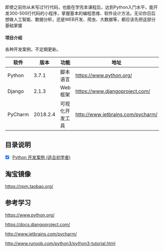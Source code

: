 即使之前你从未写过1行代码，也能在学完本课程后，达到Python入门水平，能开发300-500行代码的小程序，掌握基本的编程思维、软件设计方法。无论你日后想做人工智能、数据分析，还是WEB开发、爬虫、大数据等，都应该先把这部分基础掌握

#### 项目介绍
各种开发案例，不定期更新。

| 软件 | 版本  | 功能|   地址|
| ---- | ----- |----- |----- |
|   Python   |  3.7.1 |  脚本语言   | https://www.python.org/  |
|   Django   | 2.1.3 |   Web框架|  https://www.djangoproject.com/ |
|   PyCharm| 2018.2.4 |  可视化开发工具| http://www.jetbrains.com/pycharm/  |

## 目录说明
- [x] [Python 开发案例 (适合初学者)](https://gitee.com/icloud-iot/python/tree/master/python%20%E5%BC%80%E5%8F%91%E6%A1%88%E4%BE%8B)

##  淘宝镜像
https://npm.taobao.org/

## 参考学习

https://www.python.org/

https://docs.djangoproject.com/

http://www.jetbrains.com/pycharm/

http://www.runoob.com/python3/python3-tutorial.html